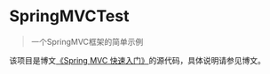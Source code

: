 # SpringMVCTest
> 一个SpringMVC框架的简单示例

该项目是博文[《Spring MVC 快速入门》](http://xiaosheng.online/2017/01/16/article26/)的源代码，具体说明请参见博文。
